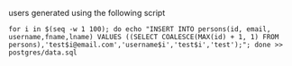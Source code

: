 users generated using the following script

```
for i in $(seq -w 1 100); do echo "INSERT INTO persons(id, email, username,fname,lname) VALUES ((SELECT COALESCE(MAX(id) + 1, 1) FROM persons),'test$i@email.com','username$i','test$i','test');"; done >> postgres/data.sql
```